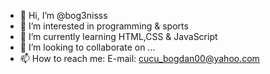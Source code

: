 - 👋 Hi, I’m @bog3nisss
- 👀 I’m interested in programming & sports
- 🌱 I’m currently learning HTML,CSS & JavaScript
- 💞️ I’m looking to collaborate on ...
- 📫 How to reach me: E-mail: cucu_bogdan00@yahoo.com

<!---
bog3nisss/bog3nisss is a ✨ special ✨ repository because its `README.md` (this file) appears on your GitHub profile.
You can click the Preview link to take a look at your changes.
--->
